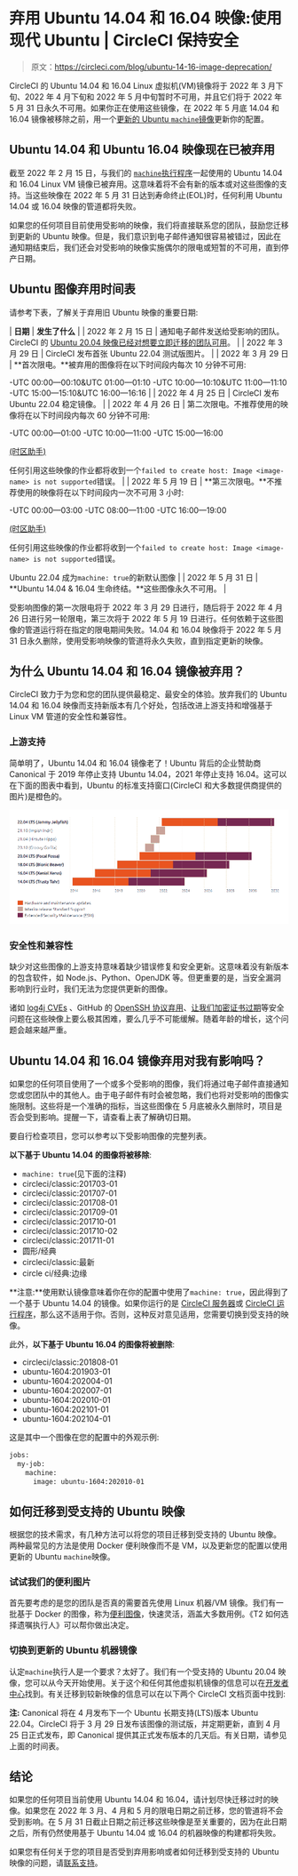 # 弃用 Ubuntu 14.04 和 16.04 映像:使用现代 Ubuntu | CircleCI 保持安全

> 原文：<https://circleci.com/blog/ubuntu-14-16-image-deprecation/>

CircleCI 的 Ubuntu 14.04 和 16.04 Linux 虚拟机(VM)镜像将于 2022 年 3 月下旬、2022 年 4 月下旬和 2022 年 5 月中旬暂时不可用，并且它们将于 2022 年 5 月 31 日永久不可用。如果你正在使用这些镜像，在 2022 年 5 月底 14.04 和 16.04 镜像被移除之前，用一个[更新的 Ubuntu `machine`镜像](https://circleci.com/docs/configuration-reference/#available-machine-images)更新你的配置。

## Ubuntu 14.04 和 Ubuntu 16.04 映像现在已被弃用

截至 2022 年 2 月 15 日，与我们的 [`machine`执行程序](https://circleci.com/docs/executor-types/#using-machine)一起使用的 Ubuntu 14.04 和 16.04 Linux VM 镜像已被弃用。这意味着将不会有新的版本或对这些图像的支持。当这些映像在 2022 年 5 月 31 日达到寿命终止(EOL)时，任何利用 Ubuntu 14.04 或 16.04 映像的管道都将失败。

如果您的任何项目目前使用受影响的映像，我们将直接联系您的团队，鼓励您迁移到更新的 Ubuntu 映像。但是，我们意识到电子邮件通知很容易被错过，因此在通知期结束后，我们还会对受影响的映像实施偶尔的限电或短暂的不可用，直到停产日期。

## Ubuntu 图像弃用时间表

请参考下表，了解关于弃用旧 Ubuntu 映像的重要日期:

| **日期** | **发生了什么** |
| 2022 年 2 月 15 日 | 通知电子邮件发送给受影响的团队。CircleCI 的 [Ubuntu 20.04 映像已经对想要立即迁移的团队可用](https://circleci.com/developer/images?imageType=machine)。 |
| 2022 年 3 月 29 日 | CircleCI 发布首张 Ubuntu 22.04 测试版图片。 |
| 2022 年 3 月 29 日 | **首次限电。**被弃用的图像将在以下时间段内每次 10 分钟不可用:

-UTC 00:00—00:10&UTC 01:00—01:10
-UTC 10:00—10:10&UTC 11:00—11:10
-UTC 15:00—15:10&UTC 16:00—16:16 |
| 2022 年 4 月 25 日 | CircleCI 发布 Ubuntu 22.04 稳定镜像。 |
| 2022 年 4 月 26 日 | 第二次限电。不推荐使用的映像将在以下时间段内每次 60 分钟不可用:

-UTC 00:00—01:00
-UTC 10:00—11:00
-UTC 15:00—16:00

[(时区助手)](https://www.timeanddate.com/worldclock/meetingdetails.html?year=2022&month=4&day=26&hour=0&min=0&sec=0&p1=224&p2=136&p3=248&p4=179)

任何引用这些映像的作业都将收到一个`failed to create host: Image <image-name> is not supported`错误。 |
| 2022 年 5 月 19 日 | **第三次限电。**不推荐使用的映像将在以下时间段内一次不可用 3 小时:

-UTC 00:00—03:00
-UTC 08:00—11:00
-UTC 16:00—19:00

[(时区助手)](https://www.timeanddate.com/worldclock/meetingdetails.html?year=2022&month=5&day=19&hour=0&min=0&sec=0&p1=224&p2=136&p3=248&p4=179)

任何引用这些映像的作业都将收到一个`failed to create host: Image <image-name> is not supported`错误。

Ubuntu 22.04 成为`machine: true`的新默认图像 |
| 2022 年 5 月 31 日 | **Ubuntu 14.04 & 16.04 生命终结。**这些图像永久不可用。 |

受影响图像的第一次限电将于 2022 年 3 月 29 日进行，随后将于 2022 年 4 月 26 日进行另一轮限电，第三次将于 2022 年 5 月 19 日进行。任何依赖于这些图像的管道运行将在指定的限电期间失败。14.04 和 16.04 映像将于 2022 年 5 月 31 日永久删除，使用受影响映像的管道将永久失败，直到指定更新的映像。

## 为什么 Ubuntu 14.04 和 16.04 镜像被弃用？

CircleCI 致力于为您和您的团队提供最稳定、最安全的体验。放弃我们的 Ubuntu 14.04 和 16.04 映像而支持新版本有几个好处，包括改进上游支持和增强基于 Linux VM 管道的安全性和兼容性。

### 上游支持

简单明了，Ubuntu 14.04 和 16.04 镜像老了！Ubuntu 背后的企业赞助商 Canonical 于 2019 年停止支持 Ubuntu 14.04，2021 年停止支持 16.04。这可以在下面的图表中看到，Ubuntu 的标准支持窗口(CircleCI 和大多数提供商提供的图片)是橙色的。

![Ubuntu release cycle](img/fe4fb01385be139dbda97b7ba51d4c86.png)

### 安全性和兼容性

缺少对这些图像的上游支持意味着缺少错误修复和安全更新。这意味着没有新版本的包含软件，如 Node.js、Python、OpenJDK 等。但更重要的是，当安全漏洞影响到行业时，我们无法为您提供更新的图像。

诸如 [log4j CVEs](https://cve.mitre.org/cgi-bin/cvename.cgi?name=CVE-2021-44228) 、GitHub 的 [OpenSSH 协议弃用](https://github.blog/2021-09-01-improving-git-protocol-security-github/)、[让我们加密证书过期](https://letsencrypt.org/docs/dst-root-ca-x3-expiration-september-2021/)等安全问题在这些映像上要么极其困难，要么几乎不可能缓解。随着年龄的增长，这个问题会越来越严重。

## Ubuntu 14.04 和 16.04 镜像弃用对我有影响吗？

如果您的任何项目使用了一个或多个受影响的图像，我们将通过电子邮件直接通知您或您团队中的其他人。由于电子邮件有时会被忽略，我们也将对受影响的图像实施限制。这些将是一个准确的指标，当这些图像在 5 月底被永久删除时，项目是否会受到影响。提醒一下，请查看上表了解确切日期。

要自行检查项目，您可以参考以下受影响图像的完整列表。

**以下基于 Ubuntu 14.04 的图像将被移除**:

*   `machine: true`(见下面的注释)
*   circleci/classic:201703-01
*   circleci/classic:201707-01
*   circleci/classic:201708-01
*   circleci/classic:201709-01
*   circleci/classic:201710-01
*   circleci/classic:201710-02
*   circleci/classic:201711-01
*   圆形/经典
*   circleci/classic:最新
*   circle ci/经典:边缘

**注意:**使用默认镜像意味着你在你的配置中使用了`machine: true`，因此得到了一个基于 Ubuntu 14.04 的镜像。如果你运行的是 [CircleCI 服务器](https://circleci.com/docs/server-3-overview/)或 [CircleCI 运行程序](https://circleci.com/docs/runner-overview/)，那么这不适用于你。否则，这种反对意见适用，您需要切换到受支持的映像。

此外，**以下基于 Ubuntu 16.04 的图像将被删除**:

*   circleci/classic:201808-01
*   ubuntu-1604:201903-01
*   ubuntu-1604:202004-01
*   ubuntu-1604:202007-01
*   ubuntu-1604:202010-01
*   ubuntu-1604:202101-01
*   ubuntu-1604:202104-01

这是其中一个图像在您的配置中的外观示例:

```
jobs:
  my-job:
    machine:
      image: ubuntu-1604:202010-01 
```

## 如何迁移到受支持的 Ubuntu 映像

根据您的技术需求，有几种方法可以将您的项目迁移到受支持的 Ubuntu 映像。两种最常见的方法是使用 Docker 便利映像而不是 VM，以及更新您的配置以使用更新的 Ubuntu `machine`映像。

### 试试我们的便利图片

首先要考虑的是您的团队是否真的需要首先使用 Linux 机器/VM 镜像。我们有一批基于 Docker 的图像，称为[便利图像](https://circleci.com/developer/images)，快速灵活，涵盖大多数用例。《T2 如何选择遗嘱执行人》可以帮你做出决定。

### 切换到更新的 Ubuntu 机器镜像

认定`machine`执行人是一个要求？太好了。我们有一个受支持的 Ubuntu 20.04 映像，您可以从今天开始使用。关于这个和任何其他虚拟机镜像的信息可以在[开发者中心](https://circleci.com/developer/machine/image/ubuntu-2004)找到。有关迁移到较新映像的信息可以在以下两个 CircleCI 文档页面中找到:

**注:** Canonical 将在 4 月发布下一个 Ubuntu 长期支持(LTS)版本 Ubuntu 22.04。CircleCI 将于 3 月 29 日发布该图像的测试版，并定期更新，直到 4 月 25 日正式发布，即 Canonical 提供其正式发布版本的几天后。有关日期，请参见上面的时间表。

## 结论

如果您的任何项目当前使用 Ubuntu 14.04 和 16.04，请计划尽快迁移过时的映像。如果您在 2022 年 3 月、4 月和 5 月的限电日期之前迁移，您的管道将不会受到影响。在 5 月 31 日截止日期之前迁移这些映像是至关重要的，因为在此日期之后，所有仍然使用基于 Ubuntu 14.04 或 16.04 的机器映像的构建都将失败。

如果您有任何关于您的项目是否受到弃用影响或者如何迁移到受支持的 Ubuntu 映像的问题，请[联系支持](https://support.circleci.com/hc/en-us/articles/4421154407195)。